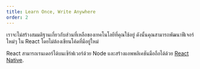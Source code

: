 ```yaml
---
title: Learn Once, Write Anywhere
order: 2
---
```


เราจะไม่สร้างสมมติฐานเกี่ยวกับส่วนที่เหลือของเทคโนโลยีที่คุณใช้อยู่ ดังนั้นคุณสามารถพัฒนาฟีเจอร์ใหม่ๆ ใน React โดยไม่ต้องเขียนโค้ดที่มีอยู่ใหม่

React สามารถเรนเดอร์ได้บนเซิร์ฟเวอร์ด้วย Node และสร้างแอพพลิเคชันมือถือได้ด้วย [React Native](https://facebook.github.io/react-native/).
